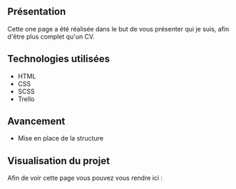 ## Présentation

Cette one page a été réalisée dans le but de vous présenter qui je suis, afin d'être plus complet qu'un CV.

## Technologies utilisées

- HTML
- CSS
- SCSS
- Trello

## Avancement

- Mise en place de la structure

## Visualisation du projet

Afin de voir cette page vous pouvez vous rendre ici : 
